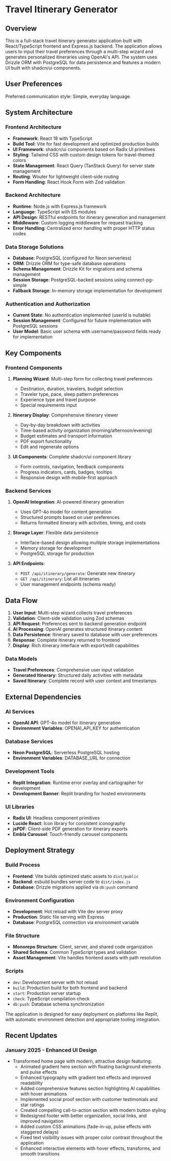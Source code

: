 # Travel Itinerary Generator

## Overview

This is a full-stack travel itinerary generator application built with React/TypeScript frontend and Express.js backend. The application allows users to input their travel preferences through a multi-step wizard and generates personalized itineraries using OpenAI's API. The system uses Drizzle ORM with PostgreSQL for data persistence and features a modern UI built with shadcn/ui components.

## User Preferences

Preferred communication style: Simple, everyday language.

## System Architecture

### Frontend Architecture
- **Framework**: React 18 with TypeScript
- **Build Tool**: Vite for fast development and optimized production builds
- **UI Framework**: shadcn/ui components based on Radix UI primitives
- **Styling**: Tailwind CSS with custom design tokens for travel-themed colors
- **State Management**: React Query (TanStack Query) for server state management
- **Routing**: Wouter for lightweight client-side routing
- **Form Handling**: React Hook Form with Zod validation

### Backend Architecture
- **Runtime**: Node.js with Express.js framework
- **Language**: TypeScript with ES modules
- **API Design**: RESTful endpoints for itinerary generation and management
- **Middleware**: Custom logging middleware for request tracking
- **Error Handling**: Centralized error handling with proper HTTP status codes

### Data Storage Solutions
- **Database**: PostgreSQL (configured for Neon serverless)
- **ORM**: Drizzle ORM for type-safe database operations
- **Schema Management**: Drizzle Kit for migrations and schema management
- **Session Storage**: PostgreSQL-backed sessions using connect-pg-simple
- **Fallback Storage**: In-memory storage implementation for development

### Authentication and Authorization
- **Current State**: No authentication implemented (userId is nullable)
- **Session Management**: Configured for future implementation with PostgreSQL sessions
- **User Model**: Basic user schema with username/password fields ready for implementation

## Key Components

### Frontend Components
1. **Planning Wizard**: Multi-step form for collecting travel preferences
   - Destination, duration, travelers, budget selection
   - Traveler type, pace, sleep pattern preferences
   - Experience type and travel purpose
   - Special requirements input

2. **Itinerary Display**: Comprehensive itinerary viewer
   - Day-by-day breakdown with activities
   - Time-based activity organization (morning/afternoon/evening)
   - Budget estimates and transport information
   - PDF export functionality
   - Edit and regenerate options

3. **UI Components**: Complete shadcn/ui component library
   - Form controls, navigation, feedback components
   - Progress indicators, cards, badges, tooltips
   - Responsive design with mobile-first approach

### Backend Services
1. **OpenAI Integration**: AI-powered itinerary generation
   - Uses GPT-4o model for content generation
   - Structured prompts based on user preferences
   - Returns formatted itinerary with activities, timing, and costs

2. **Storage Layer**: Flexible data persistence
   - Interface-based design allowing multiple storage implementations
   - Memory storage for development
   - PostgreSQL storage for production

3. **API Endpoints**:
   - `POST /api/itinerary/generate`: Generate new itinerary
   - `GET /api/itinerary`: List all itineraries
   - User management endpoints (schema ready)

## Data Flow

1. **User Input**: Multi-step wizard collects travel preferences
2. **Validation**: Client-side validation using Zod schemas
3. **API Request**: Preferences sent to backend generation endpoint
4. **AI Processing**: OpenAI generates structured itinerary content
5. **Data Persistence**: Itinerary saved to database with user preferences
6. **Response**: Complete itinerary returned to frontend
7. **Display**: Rich itinerary interface with export/edit capabilities

### Data Models
- **Travel Preferences**: Comprehensive user input validation
- **Generated Itinerary**: Structured daily activities with metadata
- **Saved Itinerary**: Complete record with user context and timestamps

## External Dependencies

### AI Services
- **OpenAI API**: GPT-4o model for itinerary generation
- **Environment Variables**: OPENAI_API_KEY for authentication

### Database Services
- **Neon PostgreSQL**: Serverless PostgreSQL hosting
- **Environment Variables**: DATABASE_URL for connection

### Development Tools
- **Replit Integration**: Runtime error overlay and cartographer for development
- **Development Banner**: Replit branding for hosted environments

### UI Libraries
- **Radix UI**: Headless component primitives
- **Lucide React**: Icon library for consistent iconography
- **jsPDF**: Client-side PDF generation for itinerary exports
- **Embla Carousel**: Touch-friendly carousel components

## Deployment Strategy

### Build Process
- **Frontend**: Vite builds optimized static assets to `dist/public`
- **Backend**: esbuild bundles server code to `dist/index.js`
- **Database**: Drizzle migrations applied via `db:push` command

### Environment Configuration
- **Development**: Hot reload with Vite dev server proxy
- **Production**: Static file serving with Express
- **Database**: PostgreSQL connection via environment variable

### File Structure
- **Monorepo Structure**: Client, server, and shared code organization
- **Shared Schema**: Common TypeScript types and validation
- **Asset Management**: Vite handles frontend assets with path resolution

### Scripts
- `dev`: Development server with hot reload
- `build`: Production build for both frontend and backend
- `start`: Production server startup
- `check`: TypeScript compilation check
- `db:push`: Database schema synchronization

The application is designed for easy deployment on platforms like Replit, with automatic environment detection and appropriate tooling integration.

## Recent Updates

### January 2025 - Enhanced UI Design
- Transformed home page with modern, attractive design featuring:
  - Animated gradient hero section with floating background elements and pulse effects
  - Enhanced typography with gradient text effects and improved readability
  - Added comprehensive features section highlighting AI capabilities with hover animations
  - Implemented social proof section with customer testimonials and star ratings
  - Created compelling call-to-action section with modern button styling
  - Redesigned footer with better organization, social links, and improved navigation
  - Added custom CSS animations (fade-in-up, pulse effects with staggered delays)
  - Fixed text visibility issues with proper color contrast throughout the application
  - Enhanced interactive elements with hover effects, transforms, and smooth transitions
